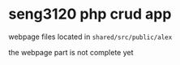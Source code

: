 # seng3120 php crud app

webpage files located in `shared/src/public/alex` 

the webpage part is not complete yet 
